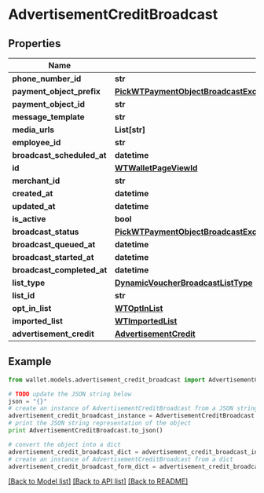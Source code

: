 # AdvertisementCreditBroadcast


## Properties

Name | Type | Description | Notes
------------ | ------------- | ------------- | -------------
**phone_number_id** | **str** |  | 
**payment_object_prefix** | [**PickWTPaymentObjectBroadcastExcludeKeyofWTPaymentObjectBroadcastListTypeOrListIDPaymentObjectPrefix**](PickWTPaymentObjectBroadcastExcludeKeyofWTPaymentObjectBroadcastListTypeOrListIDPaymentObjectPrefix.md) |  | 
**payment_object_id** | **str** |  | 
**message_template** | **str** |  | 
**media_urls** | **List[str]** |  | 
**employee_id** | **str** |  | 
**broadcast_scheduled_at** | **datetime** |  | 
**id** | [**WTWalletPageViewId**](WTWalletPageViewId.md) |  | 
**merchant_id** | **str** |  | 
**created_at** | **datetime** |  | 
**updated_at** | **datetime** |  | 
**is_active** | **bool** |  | 
**broadcast_status** | [**PickWTPaymentObjectBroadcastExcludeKeyofWTPaymentObjectBroadcastListTypeOrListIDBroadcastStatus**](PickWTPaymentObjectBroadcastExcludeKeyofWTPaymentObjectBroadcastListTypeOrListIDBroadcastStatus.md) |  | 
**broadcast_queued_at** | **datetime** |  | 
**broadcast_started_at** | **datetime** |  | 
**broadcast_completed_at** | **datetime** |  | 
**list_type** | [**DynamicVoucherBroadcastListType**](DynamicVoucherBroadcastListType.md) |  | 
**list_id** | **str** |  | 
**opt_in_list** | [**WTOptInList**](WTOptInList.md) |  | [optional] 
**imported_list** | [**WTImportedList**](WTImportedList.md) |  | [optional] 
**advertisement_credit** | [**AdvertisementCredit**](AdvertisementCredit.md) |  | 

## Example

```python
from wallet.models.advertisement_credit_broadcast import AdvertisementCreditBroadcast

# TODO update the JSON string below
json = "{}"
# create an instance of AdvertisementCreditBroadcast from a JSON string
advertisement_credit_broadcast_instance = AdvertisementCreditBroadcast.from_json(json)
# print the JSON string representation of the object
print AdvertisementCreditBroadcast.to_json()

# convert the object into a dict
advertisement_credit_broadcast_dict = advertisement_credit_broadcast_instance.to_dict()
# create an instance of AdvertisementCreditBroadcast from a dict
advertisement_credit_broadcast_form_dict = advertisement_credit_broadcast.from_dict(advertisement_credit_broadcast_dict)
```
[[Back to Model list]](../README.md#documentation-for-models) [[Back to API list]](../README.md#documentation-for-api-endpoints) [[Back to README]](../README.md)


